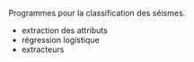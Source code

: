 Programmes pour la classification des séismes.
 * extraction des attributs
 * régression logistique
 * extracteurs
